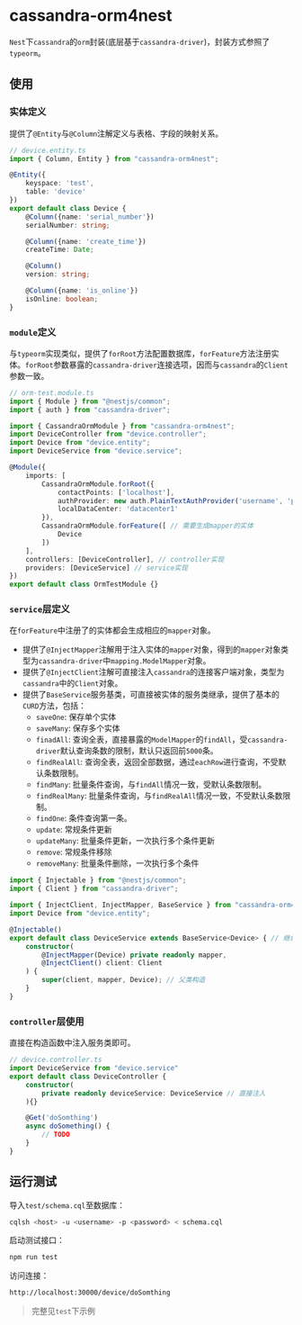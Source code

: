 # cassandra-orm4nest

`Nest`下`cassandra`的`orm`封装(底层基于`cassandra-driver`)，封装方式参照了`typeorm`。

## 使用

### 实体定义

提供了`@Entity`与`@Column`注解定义与表格、字段的映射关系。

```typescript
// device.entity.ts
import { Column, Entity } from "cassandra-orm4nest";

@Entity({
    keyspace: 'test',
    table: 'device'
})
export default class Device {
    @Column({name: 'serial_number'})
    serialNumber: string;

    @Column({name: 'create_time'})
    createTime: Date;

    @Column()
    version: string;

    @Column({name: 'is_online'})
    isOnline: boolean;
}
```


### `module`定义

与`typeorm`实现类似，提供了`forRoot`方法配置数据库，`forFeature`方法注册实体。`forRoot`参数暴露的`cassandra-driver`连接选项，因而与`cassandra`的`Client`参数一致。

```typescript
// orm-test.module.ts
import { Module } from "@nestjs/common";
import { auth } from "cassandra-driver";

import { CassandraOrmModule } from "cassandra-orm4nest";
import DeviceController from "device.controller";
import Device from "device.entity";
import DeviceService from "device.service";

@Module({
    imports: [
        CassandraOrmModule.forRoot({
            contactPoints: ['localhost'],
            authProvider: new auth.PlainTextAuthProvider('username', 'password'),
            localDataCenter: 'datacenter1'
        }),
        CassandraOrmModule.forFeature([ // 需要生成mapper的实体
            Device
        ])
    ],
    controllers: [DeviceController], // controller实现
    providers: [DeviceService] // service实现
})
export default class OrmTestModule {}
```

### `service`层定义

在`forFeature`中注册了的实体都会生成相应的`mapper`对象。

* 提供了`@InjectMapper`注解用于注入实体的`mapper`对象，得到的`mapper`对象类型为`cassandra-driver`中`mapping.ModelMapper`对象。
* 提供了`@InjectClient`注解可直接注入`cassandra`的连接客户端对象，类型为`cassandra`中的`Client`对象。
* 提供了`BaseService`服务基类，可直接被实体的服务类继承，提供了基本的`CURD`方法，包括：
    - `saveOne`: 保存单个实体
    - `saveMany`: 保存多个实体
    - `finadAll`: 查询全表，直接暴露的`ModelMapper`的`findAll`，受`cassandra-driver`默认查询条数的限制，默认只返回前`5000`条。
    - `findRealAll`: 查询全表，返回全部数据，通过`eachRow`进行查询，不受默认条数限制。
    - `findMany`: 批量条件查询，与`findAll`情况一致，受默认条数限制。
    - `findRealMany`: 批量条件查询，与`findRealAll`情况一致，不受默认条数限制。
    - `findOne`: 条件查询第一条。
    - `update`: 常规条件更新
    - `updateMany`: 批量条件更新，一次执行多个条件更新
    - `remove`: 常规条件移除
    - `removeMany`: 批量条件删除，一次执行多个条件

```typescript
import { Injectable } from "@nestjs/common";
import { Client } from "cassandra-driver";

import { InjectClient, InjectMapper, BaseService } from "cassandra-orm4nest";
import Device from "device.entity";

@Injectable()
export default class DeviceService extends BaseService<Device> { // 继承服务基类，服务基类提供了基本的CURD方法
    constructor(
        @InjectMapper(Device) private readonly mapper,
        @InjectClient() client: Client
    ) {
        super(client, mapper, Device); // 父类构造
    }
}
```

### `controller`层使用

直接在构造函数中注入服务类即可。

```typescript
// device.controller.ts
import DeviceService from "device.service"
export default class DeviceController {
    constructor(
        private readonly deviceService: DeviceService // 直接注入
    ){}

    @Get('doSomthing')
    async doSomething() {
        // TODO
    }
}
```

## 运行测试

导入`test/schema.cql`至数据库：

```bash
cqlsh <host> -u <username> -p <password> < schema.cql
```

启动测试接口：

```bash
npm run test
```

访问连接：

```bash
http://localhost:30000/device/doSomthing
```

> 完整见`test`下示例
